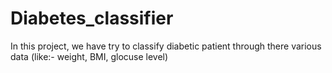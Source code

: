 # Diabetes_classifier
In this project, we have try to classify diabetic patient through there various data (like:- weight, BMI, glocuse level)
